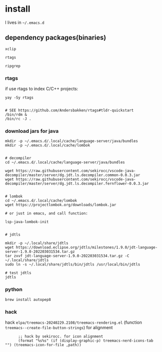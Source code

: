 # install

I lives in `~/.emacs.d`

## dependency packages(binaries)




```
xclip

rtags

ripgrep

```

### rtags

if use rtags to index C/C++ projects:

```
yay -Sy rtags


# SEE https://github.com/Andersbakken/rtags#tldr-quickstart
/bin/rdm &
/bin/rc -J .
```

### download jars for java


```
mkdir -p ~/.emacs.d/.local/cache/language-server/java/bundles
mkdir -p ~/.emacs.d/.local/cache/lombok


# decompiler
cd ~/.emacs.d/.local/cache/language-server/java/bundles

wget https://raw.githubusercontent.com/sekirocc/vscode-java-decompiler/master/server/dg.jdt.ls.decompiler.common-0.0.3.jar
wget https://raw.githubusercontent.com/sekirocc/vscode-java-decompiler/master/server/dg.jdt.ls.decompiler.fernflower-0.0.3.jar


# lombok
cd ~/.emacs.d/.local/cache/lombok
wget https://projectlombok.org/downloads/lombok.jar

# or just in emacs, and call function:

lsp-java-lombok-init


# jdtls

mkdir -p ~/.local/share/jdtls
wget https://download.eclipse.org/jdtls/milestones/1.9.0/jdt-language-server-1.9.0-202203031534.tar.gz
tar zxvf jdt-language-server-1.9.0-202203031534.tar.gz -C ~/.local/share/jdtls
sudo ln -s ~/.local/share/jdtls/bin/jdtls /usr/local/bin/jdtls

# test jdtls
jdtls
```


### python

```
brew install autopep8
```



### hack
hack `elpa/treemacs-20240229.2108/treemacs-rendering.el` (function `treemacs--create-file-button-strings`) for alignment

```
      ;; hack by sekirocc. for icon alignment
      (format "%s%s" (if (display-graphic-p) treemacs-nerd-icons-tab "") (treemacs-icon-for-file ,path))

```
